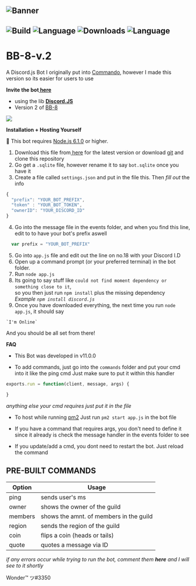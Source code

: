 ![Banner](https://i.ytimg.com/vi/QSn6sW1v2fw/maxresdefault.jpg)
<br>
---
![Build](https://img.shields.io/badge/build-passing-brightgreen.svg?style=flat-square)
![Language](https://img.shields.io/badge/language-javascript-orange.svg?style=flat-square)
![Downloads](https://img.shields.io/badge/downloads-36-blue.svg?style=flat-square)
![Language](https://img.shields.io/badge/⭐-3-green.svg?style=social)
---
# BB-8-v.2

A Discord.js Bot I originally put into <a href="https://github.com/Gawdl3y/discord.js-commando/blob/master/README.md">Commando</a>, however I made this version so its easier for users to use

**Invite the bot<a href="https://discordapp.com/oauth2/authorize?client_id=251715073553203200&scope=bot&permissions=32014"> here</a>**



- using the lib <a href="https://discord.js.org/#/"  target="_blank"><strong>Discord.JS</strong></a>
- Version 2 of <a href="https://github.com/YaBoyWonder/BB-8-Bot">BB-8</a>


 [![](https://discordapp.com/api/guilds/304768817526210562/embed.png?style=banner2)](https://discord.gg/TsaGrwg)

**__Installation + Hosting Yourself__**



🚦 This bot requires <a href="https://nodejs.org/en/">Node.js 6.1.0</a> or higher.

  1. Download this file from<a href="https://github.com/YaBoyWonder/BB-8-v.2/releases/tag/v1.0.0"> here</a> for the latest version or download <a href="https://git-scm.com/downloads">git</a> and clone this repository
  2. Go get a `.sqlite` file, however rename it to say `bot.sqlite` once you have it
  3. Create a file called `settings.json` and put in the file this. Then *fill out* the info
  ```js
  {
	"prefix": "YOUR_BOT_PREFIX",
	"token" : "YOUR_BOT_TOKEN",
	"ownerID": "YOUR_DISCORD_ID"
}
```
 4. Go into the message file in the events folder, and when you find this line, edit to to have your bot's prefix aswell
 ```js
   var prefix = "YOUR_BOT_PREFIX"
   ```
 5. Go into `app.js` file and edit out the line on no.18 with your Discord I.D
 5. Open up a command prompt (or your preferred terminal) in the bot folder.
 6. Run `node app.js` 
 7. Its going to say stuff like `could not find moment dependency or something close to it`,<br> 
 so you then just run `npm install` plus the missing dependency<br>
 *Example*
 *`npm install discord.js`*
 8. Once you have downloaded everything, the next time you run `node app.js`, it should say<br>
 <!--<img align="right" height="260" src="http://i.imgur.com/Wna1Yrn.png"> -->
	`I'm Online`

And you should be all set from there!

**FAQ**

 - This Bot was developed in v11.0.0

 - To add commands, just go into the `commands` folder and put your cmd into it like the ping cmd
 Just make sure to put it within this handler
 ```js
 exports.run = function(client, message, args) {

}
 ```
 *anything else your cmd requires just put it in the file*

 - To host while running <a href="http://pm2.keymetrics.io">pm2</a> 
 Just run `pm2 start app.js` in the bot file
 
 - If you have a command that requires args, you don't need to define it since it already is
 check the message handler in the events folder to see
 
- If you update/add a cmd, you dont need to restart the bot. Just reload the command

## PRE-BUILT COMMANDS
| Option        | Usage         |
| ------------- |---------------|
| ping           | sends user's ms |
| owner          | shows the owner of the guild              |
| members          | shows the amnt. of members in the guild             |
| region          | sends the region of the guild          |
| coin          | flips a coin (heads or tails)         |
| quote          | quotes a message via ID         |

*if any errors occur while trying to run the bot, comment them **here** and I will see to it shortly*

Wonder™ ツ#3350

